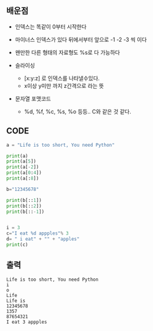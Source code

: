 ## 배운점
* 인덱스는 똑같이 0부터 시작한다
* 마이너스 인덱스가 있다 뒤에서부터 앞으로 -1 -2 -3 씩 이다
* 왠만한 다른 형태의 자료형도 %s로 다 가능하다
* 슬라이싱
  * [x:y:z] 로 인덱스를 나타낼수있다.
  * x이상 y미만 까지 z간격으로 라는 뜻

* 문자열 포맷코드
  * %d, %f, %c, %s, %o 등등.. C와 같은 것 같다.
 


## CODE
```py
a = "Life is too short, You need Python"

print(a)
print(a[5])
print(a[-2])
print(a[0:4])
print(a[:8])

b="12345678"

print(b[::1])
print(b[::2])
print(b[::-1])


i = 3
c="I eat %d appples"% 3
d= " i eat" + "" + "apples"
print(c)
```

## 출력
```
Life is too short, You need Python
i
o
Life
Life is
12345678
1357
87654321
I eat 3 appples
```
